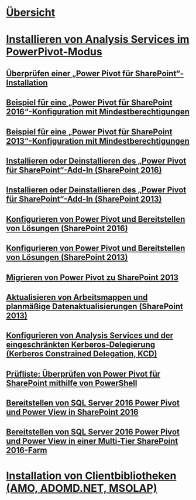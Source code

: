 # [Übersicht](install-analysis-services.md)  
# [Installieren von Analysis Services im PowerPivot-Modus](install-analysis-services-in-power-pivot-mode.md)  
## [Überprüfen einer „Power Pivot für SharePoint“-Installation](verify-a-power-pivot-for-sharepoint-installation.md)  
## [Beispiel für eine „Power Pivot für SharePoint 2016“-Konfiguration mit Mindestberechtigungen](power-pivot-minimum-privilege-example-sharepoint-2016.md)  
## [Beispiel für eine „Power Pivot für SharePoint 2013“-Konfiguration mit Mindestberechtigungen](power-pivot-minimum-privilege-example-sharepoint-2013.md)  
## [Installieren oder Deinstallieren des „Power Pivot für SharePoint“-Add-In (SharePoint 2016)](install-or-uninstall-the-power-pivot-for-sharepoint-add-in-sharepoint-2016.md)  
## [Installieren oder Deinstallieren des „Power Pivot für SharePoint“-Add-In (SharePoint 2013)](install-or-uninstall-the-power-pivot-for-sharepoint-add-in-sharepoint-2013.md)  
## [Konfigurieren von Power Pivot und Bereitstellen von Lösungen (SharePoint 2016)](configure-power-pivot-and-deploy-solutions-sharepoint-2016.md)  
## [Konfigurieren von Power Pivot und Bereitstellen von Lösungen (SharePoint 2013)](configure-power-pivot-and-deploy-solutions-sharepoint-2013.md)  
## [Migrieren von Power Pivot zu SharePoint 2013](migrate-power-pivot-to-sharepoint-2013.md)  
## [Aktualisieren von Arbeitsmappen und planmäßige Datenaktualisierungen (SharePoint 2013)](upgrade-workbooks-and-scheduled-data-refresh-sharepoint-2013.md)  
## [Konfigurieren von Analysis Services und der eingeschränkten Kerberos-Delegierung (Kerberos Constrained Delegation, KCD)](configure-analysis-services-and-kerberos-constrained-delegation-kcd.md)  
## [Prüfliste: Überprüfen von Power Pivot für SharePoint mithilfe von PowerShell](checklist-use-powershell-to-verify-power-pivot-for-sharepoint.md)  
## [Bereitstellen von SQL Server 2016 Power Pivot und Power View in SharePoint 2016](deploying-sql-server-2016-powerpivot-and-power-view-in-sharepoint-2016.md)  
## [Bereitstellen von SQL Server 2016 Power Pivot und Power View in einer Multi-Tier SharePoint 2016-Farm](deploy-powerpivot-and-power-view-multi-tier-sharepoint-2016-farm.md)  
# [Installation von Clientbibliotheken (AMO, ADOMD.NET, MSOLAP)](../data-providers-used-for-analysis-services-connections.md)  
